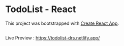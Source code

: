 # TodoList - React

This project was bootstrapped with [Create React App](https://github.com/facebook/create-react-app).

##

Live Preview : https://todolist-drs.netlify.app/
